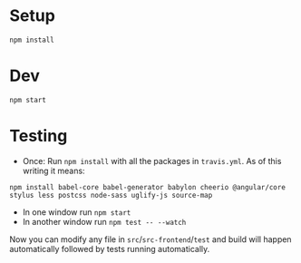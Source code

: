 # Setup
`npm install`

# Dev
`npm start`

# Testing
* Once: Run `npm install` with all the packages in `travis.yml`. As of this writing it means: 

```
npm install babel-core babel-generator babylon cheerio @angular/core stylus less postcss node-sass uglify-js source-map
```

* In one window run `npm start`
* In another window run `npm test -- --watch`

Now you can modify any file in `src`/`src-frontend`/`test` and build will happen automatically followed by tests running automatically.
